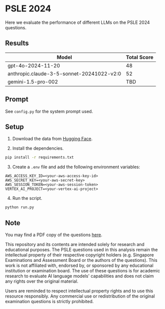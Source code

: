 # PSLE 2024

Here we evaluate the performance of different LLMs on the PSLE 2024 questions.

## Results
| Model                                      | Total Score |
|--------------------------------------------|-------------|
| gpt-4o-2024-11-20                          | 48          |
| anthropic.claude-3-5-sonnet-20241022-v2:0  | 52          |
| gemini-1.5-pro-002                         | TBD         |

## Prompt
See `config.py` for the system prompt used.

## Setup
1. Download the data from [Hugging Face](https://huggingface.co/datasets/gabrielchua/psle-2024).

2. Install the dependencies.

```bash
pip install -r requirements.txt
```

3. Create a `.env` file and add the following environment variables:

```
AWS_ACCESS_KEY_ID=<your-aws-access-key-id>
AWS_SECRET_KEY=<your-aws-secret-key>
AWS_SESSION_TOKEN=<your-aws-session-token>
VERTEX_AI_PROJECT=<your-vertex-ai-project>
```

4. Run the script.

```bash
python run.py
```

## Note
You may find a PDF copy of the questions [here](https://www.mendaki.org.sg/resources/?mode=exams-paper).

This repository and its contents are intended solely for research and educational purposes. The PSLE questions used in this analysis remain the intellectual property of their respective copyright holders (e.g. Singapore Examinations and Assessment Board or the authors of the questions). This work is not affiliated with, endorsed by, or sponsored by any educational institution or examination board. The use of these questions is for academic research to evaluate AI language models' capabilities and does not claim any rights over the original material.

Users are reminded to respect intellectual property rights and to use this resource responsibly. Any commercial use or redistribution of the original examination questions is strictly prohibited.
